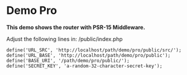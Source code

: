 # Demo Pro

**This demo shows the router with PSR-15 Middleware.**

Adjust the following lines in: /public/index.php
```
define('URL_SRC', 'http://localhost/path/demo/pro/public/src/');
define('URL_BASE', 'http://localhost/path/demo/pro/public');
define('BASE_URI', '/path/demo/pro/public/');
define('SECRET_KEY', 'a-random-32-character-secret-key');
```
